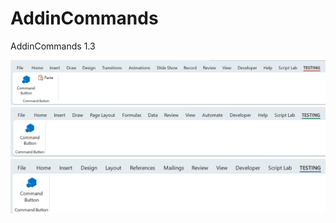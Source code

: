# AddinCommands
AddinCommands 1.3

<img src="powerpoint-addincommands.png">

<img src="excel-addincommands.png">

<img src="word-addincommands.png">

